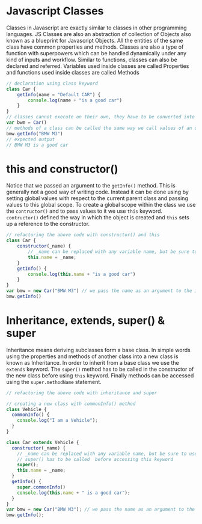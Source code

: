 # Javascript Classes

Classes in Javascript are exactly similar to classes in other programming languages. JS Classes are also an abstraction of collection of Objects also known as a blueprint for Javascript Objects. All the entities of the same class have common properties and methods. Classes are also a type of function with superpowers which can be handled dynamically under any kind of inputs and workflow. Similar to functions, classes can also be declared and referred. Variables used inside classes are called Properties and functions used inside classes are called Methods

```javascript
// declaration using class keyword
class Car {
    getInfo(name = "Default CAR") {
        console.log(name + "is a good car")
    }
}
// classes cannot execute on their own, they have to be converted into an object. this is called creating an instance of the class
var bwm = Car()
// methods of a class can be called the same way we call values of an object
bmw.getInfo("BMW M3")
// expected output
// BMW M3 is a good car
```

# this and constructor()

Notice that we passed an argument to the `getInfo()` method. This is generally not a good way of writing code. Instead it can be done using by setting global values with respect to the current parent class and passing values to this global scope. To create a global scope within the class we use the `contructor()` and to pass values to it we use `this` keyword. `contructor()` defined the way in which the object is created and `this` sets up a reference to the constructor.

```javascript
// refactoring the above code with constructor() and this
class Car {
    constructor(_name) { 
        // _name can be replaced with any variable name, but be sure to use the same throughout the program
        this.name = _name;
    }
    getInfo() {
        console.log(this.name + "is a good car")
    }
}
var bmw = new Car("BMW M3") // we pass the name as an argument to the instance
bmw.getInfo()
```

# Inheritance, extends, super() & super

Inheritance means deriving subclasses form a base class. In simple words using the properties and methods of another class into a new class is known as Inheritance. In order to inherit from a base class we use the `extends` keyword. The `super()` method has to be called in the constructor of the new class before using `this` keyword. Finally methods can be accessed using the `super.methodName` statement.

```javascript
// refactoring the above code with inheritance and super

// creating a new class with commonInfo() method
class Vehicle {
  commonInfo() {
    console.log("I am a Vehicle");
  }
}

class Car extends Vehicle {
  constructor(_name) {
    // _name can be replaced with any variable name, but be sure to use the same throughout the program
    // super() has to be called  before accessing this keyword
    super();
    this.name = _name;
  }
  getInfo() {
    super.commonInfo()
    console.log(this.name + " is a good car");
  }
}
var bmw = new Car("BMW M3"); // we pass the name as an argument to the instance
bmw.getInfo();
```
